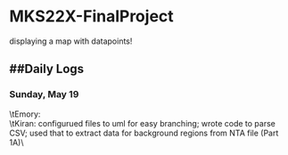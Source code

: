 # MKS22X-FinalProject
displaying a map with datapoints!


##Daily Logs
-----
### Sunday, May 19
\tEmory: \
\tKiran: configurued files to uml for easy branching; wrote code to parse CSV; used that to extract data for background regions from NTA file (Part 1A)\
